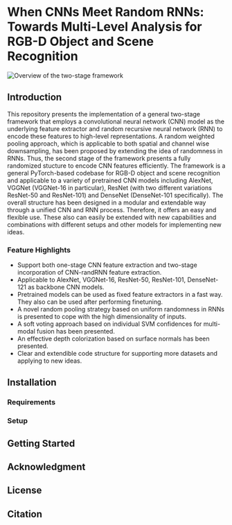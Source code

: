 # When CNNs Meet Random RNNs: Towards Multi-Level Analysis for RGB-D Object and Scene Recognition
![Overview of the two-stage framework](https://raw.githubusercontent.com/acaglayan/CNN_randRNN/master/figures/overview.png?token=AFBFTEV6FHVTEDJTNVJXL226U3MLU)
## Introduction
This repository presents the implementation of a general two-stage framework that employs a convolutional neural network (CNN) model as the underlying feature extractor and random recursive neural network (RNN) to encode these features to high-level representations. A random weighted pooling approach, which is applicable to both spatial and channel wise downsampling, has been proposed by extending the idea of randomness in RNNs. Thus, the second stage of the framework presents a fully randomized stucture to encode CNN features efficiently. The framework is a general PyTorch-based codebase for RGB-D object and scene recognition and applicable to a variety of pretrained CNN models including AlexNet, VGGNet (VGGNet-16 in particular), ResNet (with two different variations ResNet-50 and ResNet-101) and DenseNet (DenseNet-101 specifically). The overall structure has been designed in a modular and extendable way through a unified CNN and RNN process. Therefore, it offers an easy and flexible use. These also can easily be extended with new capabilities and combinations with different setups and other models for implementing new ideas.

### Feature Highlights
- Support both one-stage CNN feature extraction and two-stage incorporation of CNN-randRNN feature extraction.
- Applicable to AlexNet, VGGNet-16, ResNet-50, ResNet-101, DenseNet-121 as backbone CNN models.
- Pretrained models can be used as fixed feature extractors in a fast way. They also can be used after performing finetuning.
- A novel random pooling strategy based on uniform randomness in RNNs is presented to cope with the high dimensionality of inputs.
- A soft voting approach based on individual SVM confidences for multi-modal fusion has been presented.
- An effective depth colorization based on surface normals has been presented.
- Clear and extendible code structure for supporting more datasets and applying to new ideas.
## Installation
### Requirements
### Setup 

## Getting Started

## Acknowledgment

## License

## Citation
